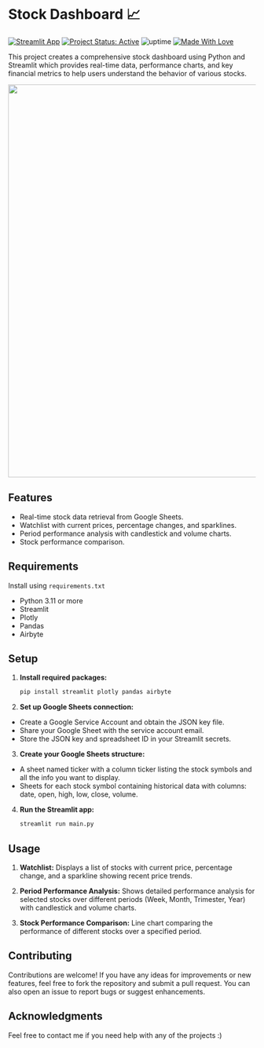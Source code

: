 # Stock Dashboard 📈

[![Streamlit App](https://static.streamlit.io/badges/streamlit_badge_black_white.svg)](https://stock-dashboard-kunal.streamlit.app/)
[![Project Status: Active](https://www.repostatus.org/badges/latest/active.svg)](https://www.repostatus.org/#active)
![uptime](https://img.shields.io/badge/uptime-100%25-brightgreen)
[![Made With Love](https://img.shields.io/badge/Made%20With-Love-orange.svg)](https://github.com/kunal9960)

This project creates a comprehensive stock dashboard using Python and Streamlit which provides real-time data, performance charts, and key financial metrics to help users understand the behavior of various stocks.

<img src="https://github.com/kunal9960/stocks-dashboard/blob/master/Dashboard.png" width="800">


## Features

- Real-time stock data retrieval from Google Sheets.
- Watchlist with current prices, percentage changes, and sparklines.
- Period performance analysis with candlestick and volume charts.
- Stock performance comparison.


## Requirements

Install using  ```requirements.txt```
- Python 3.11 or more
- Streamlit
- Plotly
- Pandas
- Airbyte


## Setup

1. **Install required packages:**

   ```bash
   pip install streamlit plotly pandas airbyte
   ```
   
2. **Set up Google Sheets connection:**

- Create a Google Service Account and obtain the JSON key file.
- Share your Google Sheet with the service account email.
- Store the JSON key and spreadsheet ID in your Streamlit secrets.

3. **Create your Google Sheets structure:**

- A sheet named ticker with a column ticker listing the stock symbols and all the info you want to display.
- Sheets for each stock symbol containing historical data with columns: date, open, high, low, close, volume.

4. **Run the Streamlit app:**
   ```bash
   streamlit run main.py
   ```


## Usage

1. **Watchlist:**
Displays a list of stocks with current price, percentage change, and a sparkline showing recent price trends.

2. **Period Performance Analysis:**
Shows detailed performance analysis for selected stocks over different periods (Week, Month, Trimester, Year) with candlestick and volume charts.

3. **Stock Performance Comparison:**
Line chart comparing the performance of different stocks over a specified period.


## Contributing

Contributions are welcome! If you have any ideas for improvements or new features, feel free to fork the repository and submit a pull request. You can also open an issue to report bugs or suggest enhancements.


## Acknowledgments

Feel free to contact me if you need help with any of the projects :)
